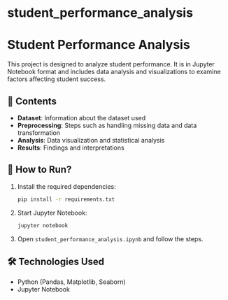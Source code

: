# student_performance_analysis
# Student Performance Analysis

This project is designed to analyze student performance. It is in Jupyter Notebook format and includes data analysis and visualizations to examine factors affecting student success.

## 📌 Contents
- **Dataset**: Information about the dataset used
- **Preprocessing**: Steps such as handling missing data and data transformation
- **Analysis**: Data visualization and statistical analysis
- **Results**: Findings and interpretations

## 🚀 How to Run?
1. Install the required dependencies:
   ```bash
   pip install -r requirements.txt
   ```
2. Start Jupyter Notebook:
   ```bash
   jupyter notebook
   ```
3. Open `student_performance_analysis.ipynb` and follow the steps.

## 🛠 Technologies Used
- Python (Pandas, Matplotlib, Seaborn)
- Jupyter Notebook



